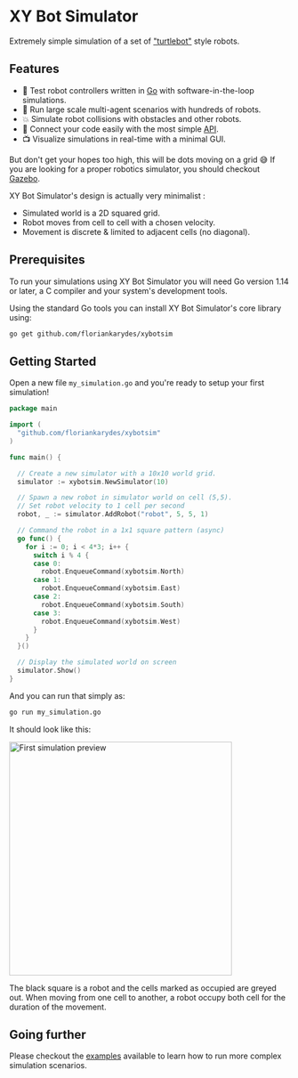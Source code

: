 # XY Bot Simulator

Extremely simple simulation of a set of ["turtlebot"](https://www.turtlebot.com) style robots.

## Features

- 🤖 Test robot controllers written in [Go](https://go.dev) with software-in-the-loop simulations.
- 💯 Run large scale multi-agent scenarios with hundreds of robots.
- 💥 Simulate robot collisions with obstacles and other robots.
- 📘 Connect your code easily with the most simple [API](#getting-started).
- 📺 Visualize simulations in real-time with a minimal GUI.

But don't get your hopes too high, this will be dots moving on a grid 😅 If you are looking for a proper robotics simulator, you should checkout [Gazebo](https://gazebosim.org/home).

XY Bot Simulator's design is actually very minimalist :

- Simulated world is a 2D squared grid.
- Robot moves from cell to cell with a chosen velocity.
- Movement is discrete & limited to adjacent cells (no diagonal).

## Prerequisites

To run your simulations using XY Bot Simulator you will need Go version 1.14 or later, a C compiler and your system's development tools.

Using the standard Go tools you can install XY Bot Simulator's core library using:

```bash
go get github.com/floriankarydes/xybotsim
```

## Getting Started

Open a new file `my_simulation.go` and you're ready to setup your first simulation!

```go
package main

import (
  "github.com/floriankarydes/xybotsim"
)

func main() {

  // Create a new simulator with a 10x10 world grid.
  simulator := xybotsim.NewSimulator(10)

  // Spawn a new robot in simulator world on cell (5,5).
  // Set robot velocity to 1 cell per second
  robot, _ := simulator.AddRobot("robot", 5, 5, 1)

  // Command the robot in a 1x1 square pattern (async)
  go func() {
    for i := 0; i < 4*3; i++ {
      switch i % 4 {
      case 0:
        robot.EnqueueCommand(xybotsim.North)
      case 1:
        robot.EnqueueCommand(xybotsim.East)
      case 2:
        robot.EnqueueCommand(xybotsim.South)
      case 3:
        robot.EnqueueCommand(xybotsim.West)
      }
    }
  }()

  // Display the simulated world on screen
  simulator.Show()
}
```

And you can run that simply as:

```bash
go run my_simulation.go
```

It should look like this:

<img src="https://j.gifs.com/RlJn8q.gif" alt="First simulation preview" width="400" height="420">

The black square is a robot and the cells marked as occupied are greyed out. When moving from one cell to another, a robot occupy both cell for the duration of the movement.

## Going further

Please checkout the [examples](examples) available to learn how to run more complex simulation scenarios.
